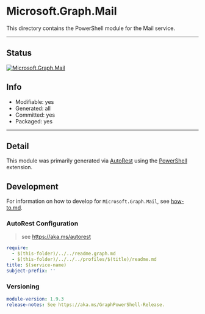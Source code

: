 <!-- region Generated -->
# Microsoft.Graph.Mail
This directory contains the PowerShell module for the Mail service.

---
## Status
[![Microsoft.Graph.Mail](https://img.shields.io/powershellgallery/v/Microsoft.Graph.Mail.svg?style=flat-square&label=Microsoft.Graph.Mail "Microsoft.Graph.Mail")](https://www.powershellgallery.com/packages/Microsoft.Graph.Mail/)

## Info
- Modifiable: yes
- Generated: all
- Committed: yes
- Packaged: yes

---
## Detail
This module was primarily generated via [AutoRest](https://github.com/Azure/autorest) using the [PowerShell](https://github.com/Azure/autorest.powershell) extension.

## Development
For information on how to develop for `Microsoft.Graph.Mail`, see [how-to.md](how-to.md).
<!-- endregion -->

### AutoRest Configuration

> see https://aka.ms/autorest

``` yaml
require:
  - $(this-folder)/../../readme.graph.md
  - $(this-folder)/../../../profiles/$(title)/readme.md
title: $(service-name)
subject-prefix: ''
```
### Versioning

``` yaml
module-version: 1.9.3
release-notes: See https://aka.ms/GraphPowerShell-Release.
```
